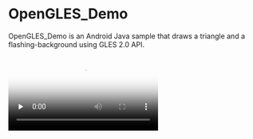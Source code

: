 # OpenGLES_Demo
OpenGLES_Demo is an Android Java sample that draws a triangle and a flashing-background using GLES 2.0 API.

<video id="video" controls="" preload="none"  poster="https://github.com/eieihihi/OpenGLES_Demo/blob/master/video/screenshot.png">
      <source id="mp4" src="https://github.com/eieihihi/OpenGLES_Demo/blob/master/video/demo.mp4" type="video/mp4">

      <p>Your user agent does not support the HTML5 Video element.</p>
    </video>
